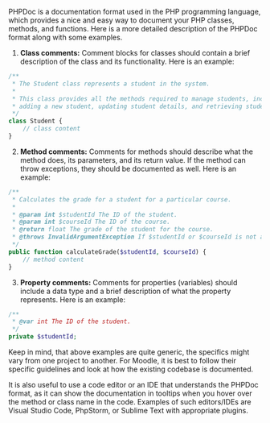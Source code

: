 PHPDoc is a documentation format used in the PHP programming language, which provides a nice and easy way to document your PHP classes, methods, and functions. Here is a more detailed description of the PHPDoc format along with some examples.

1. **Class comments:** Comment blocks for classes should contain a brief description of the class and its functionality. Here is an example:

```php
/**
 * The Student class represents a student in the system.
 *
 * This class provides all the methods required to manage students, including
 * adding a new student, updating student details, and retrieving student details.
 */
class Student {
    // class content
}
```

2. **Method comments:** Comments for methods should describe what the method does, its parameters, and its return value. If the method can throw exceptions, they should be documented as well. Here is an example:

```php
/**
 * Calculates the grade for a student for a particular course.
 *
 * @param int $studentId The ID of the student.
 * @param int $courseId The ID of the course.
 * @return float The grade of the student for the course.
 * @throws InvalidArgumentException If $studentId or $courseId is not a positive integer.
 */
public function calculateGrade($studentId, $courseId) {
    // method content
}
```

3. **Property comments:** Comments for properties (variables) should include a data type and a brief description of what the property represents. Here is an example:

```php
/**
 * @var int The ID of the student.
 */
private $studentId;
```

Keep in mind, that above examples are quite generic, the specifics might vary from one project to another. For Moodle, it is best to follow their specific guidelines and look at how the existing codebase is documented.

It is also useful to use a code editor or an IDE that understands the PHPDoc format, as it can show the documentation in tooltips when you hover over the method or class name in the code. Examples of such editors/IDEs are Visual Studio Code, PhpStorm, or Sublime Text with appropriate plugins.